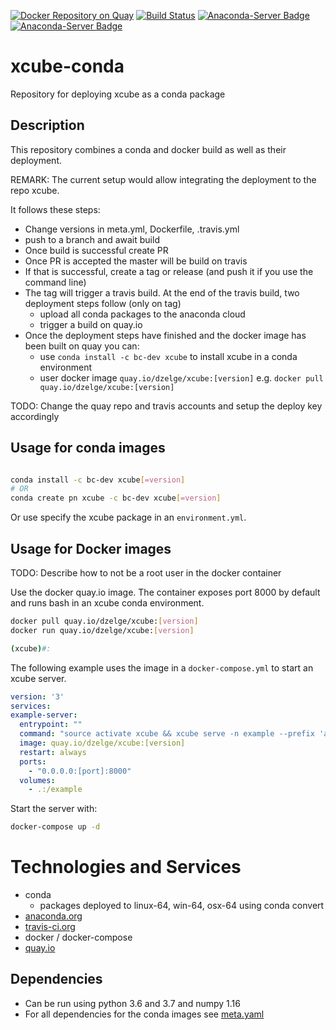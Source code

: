 [![Docker Repository on Quay](https://quay.io/repository/bcdev/xcube/status "Docker Repository on Quay")](https://quay.io/repository/bcdev/xcube)
[![Build Status](https://travis-ci.com/dcs4cop/xcube-conda.svg?branch=master)](https://travis-ci.com/dcs4cop/xcube-conda)
[![Anaconda-Server Badge](https://anaconda.org/bc-dev/xcube/badges/latest_release_date.svg)](https://anaconda.org/bc-dev/xcube)
[![Anaconda-Server Badge](https://anaconda.org/bc-dev/xcube/badges/platforms.svg)](https://anaconda.org/bc-dev/xcube)

# xcube-conda
Repository for deploying xcube as a conda package

## Description
This repository combines a conda and docker build as well as their deployment.

REMARK: The current setup would allow integrating the deployment to the repo xcube.

It follows these steps:

- Change versions in meta.yml, Dockerfile, .travis.yml
- push to a branch and await build
- Once build is successful create PR
- Once PR is accepted the master will be build on travis
- If that is successful, create a tag or release (and push it if you use the command line)
- The tag will trigger a travis build. At the end of the travis build, two
  deployment steps follow (only on tag)
  - upload all conda packages to the anaconda cloud
  - trigger a build on quay.io 
- Once the deployment steps have finished and the docker image has been built on quay
  you can:
  - use ```conda install -c bc-dev xcube``` to install xcube in a conda environment
  - user docker image ```quay.io/dzelge/xcube:[version]``` e.g.  ```docker pull quay.io/dzelge/xcube:[version]```

TODO: Change the quay repo and travis accounts and setup the deploy key accordingly  

    
## Usage for conda images

```bash

conda install -c bc-dev xcube[=version]
# OR
conda create pn xcube -c bc-dev xcube[=version]

```

Or use specify the xcube package in an ```environment.yml```.


## Usage for Docker images

TODO: Describe how to not be a root user in the docker container

Use the docker quay.io image. The container exposes port 8000 by default and runs
bash in an xcube conda environment. 

```bash
docker pull quay.io/dzelge/xcube:[version]
docker run quay.io/dzelge/xcube:[version]

(xcube)#:
```

The following example uses the image in a ```docker-compose.yml``` to start
an xcube server. 

```yaml
version: '3'
services:
example-server:
  entrypoint: ""
  command: "source activate xcube && xcube serve -n example --prefix 'api/v1.dev' -p 8000 -v -u 30 -c /example/server-config.yml --traceperf"
  image: quay.io/dzelge/xcube:[version]
  restart: always
  ports:
    - "0.0.0.0:[port]:8000"
  volumes:
    - .:/example
```

Start the server with:

```bash
docker-compose up -d
```

# Technologies and Services

- conda
  - packages deployed to linux-64, win-64, osx-64 using conda convert
- [anaconda.org](https://anaconda.org/bc-dev/xcube)
- [travis-ci.org](https://travis-ci.com/dcs4cop/xcube-conda) 
- docker / docker-compose
- [quay.io](https://quay.io/repository/bcdev/xcube)

## Dependencies

- Can be run using python 3.6 and 3.7 and numpy 1.16
- For all dependencies for the conda images see [meta.yaml](xcube/meta.yaml)


